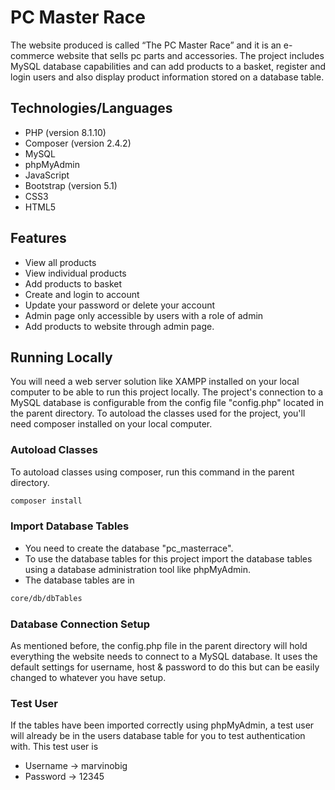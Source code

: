 # PC Master Race

The website produced is called “The PC Master Race” and it is an e-commerce website that sells pc parts and accessories. The project includes MySQL database capabilities and can add products to a basket, register and login users and also display product information stored on a database table.

## Technologies/Languages

- PHP (version 8.1.10)
- Composer (version 2.4.2)
- MySQL
- phpMyAdmin
- JavaScript
- Bootstrap (version 5.1)
- CSS3
- HTML5

## Features

- View all products
- View individual products
- Add products to basket
- Create and login to account
- Update your password or delete your account
- Admin page only accessible by users with a role of admin
- Add products to website through admin page.

## Running Locally

You will need a web server solution like XAMPP installed on your local computer to be able to run this project locally. The project's connection to a MySQL database is configurable from the config file "config.php" located in the parent directory. To autoload the classes used for the project, you'll need composer installed on your local computer.

### Autoload Classes

To autoload classes using composer, run this command in the parent directory.

```bash
composer install
```

### Import Database Tables

- You need to create the database "pc_masterrace".
- To use the database tables for this project import the database tables using a database administration tool like phpMyAdmin.
- The database tables are in

```bash
core/db/dbTables
```

### Database Connection Setup

As mentioned before, the config.php file in the parent directory will hold everything the website needs to connect to a MySQL database. It uses the default settings for username, host & password to do this but can be easily changed to whatever you have setup.

### Test User

If the tables have been imported correctly using phpMyAdmin, a test user will already be in the users database table for you to test authentication with. This test user is

- Username -> marvinobig
- Password -> 12345

